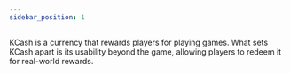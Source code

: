 ```yaml
---
sidebar_position: 1
---
```


KCash is a currency that rewards players for playing games. What sets KCash apart is its usability beyond the game, allowing players to redeem it for real-world rewards.

